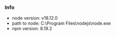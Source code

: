 ### Info
* node version: v18.12.0 
* path to node: C:\Program Files\nodejs\node.exe 
* npm version: 8.19.2
